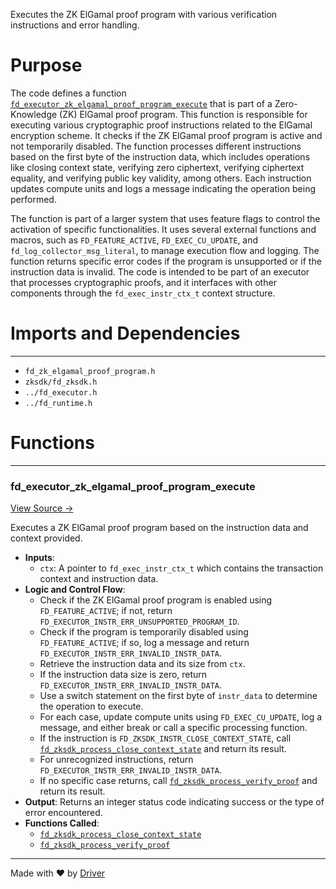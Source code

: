 <!--------------------------------------------------------------------------------->
<!-- IMPORTANT: This file is auto-generated by Driver (https://driver.ai). -------->
<!-- Manual edits may be overwritten on future commits. --------------------------->
<!--------------------------------------------------------------------------------->

Executes the ZK ElGamal proof program with various verification instructions and error handling.

# Purpose
The code defines a function [`fd_executor_zk_elgamal_proof_program_execute`](<#fd_executor_zk_elgamal_proof_program_execute>) that is part of a Zero-Knowledge (ZK) ElGamal proof program. This function is responsible for executing various cryptographic proof instructions related to the ElGamal encryption scheme. It checks if the ZK ElGamal proof program is active and not temporarily disabled. The function processes different instructions based on the first byte of the instruction data, which includes operations like closing context state, verifying zero ciphertext, verifying ciphertext equality, and verifying public key validity, among others. Each instruction updates compute units and logs a message indicating the operation being performed.

The function is part of a larger system that uses feature flags to control the activation of specific functionalities. It uses several external functions and macros, such as `FD_FEATURE_ACTIVE`, `FD_EXEC_CU_UPDATE`, and `fd_log_collector_msg_literal`, to manage execution flow and logging. The function returns specific error codes if the program is unsupported or if the instruction data is invalid. The code is intended to be part of an executor that processes cryptographic proofs, and it interfaces with other components through the `fd_exec_instr_ctx_t` context structure.
# Imports and Dependencies

---
- `fd_zk_elgamal_proof_program.h`
- `zksdk/fd_zksdk.h`
- `../fd_executor.h`
- `../fd_runtime.h`


# Functions

---
### fd\_executor\_zk\_elgamal\_proof\_program\_execute<!-- {{#callable:fd_executor_zk_elgamal_proof_program_execute}} -->
[View Source →](<../../../../../../src/flamenco/runtime/program/fd_zk_elgamal_proof_program.c#L10>)

Executes a ZK ElGamal proof program based on the instruction data and context provided.
- **Inputs**:
    - `ctx`: A pointer to `fd_exec_instr_ctx_t` which contains the transaction context and instruction data.
- **Logic and Control Flow**:
    - Check if the ZK ElGamal proof program is enabled using `FD_FEATURE_ACTIVE`; if not, return `FD_EXECUTOR_INSTR_ERR_UNSUPPORTED_PROGRAM_ID`.
    - Check if the program is temporarily disabled using `FD_FEATURE_ACTIVE`; if so, log a message and return `FD_EXECUTOR_INSTR_ERR_INVALID_INSTR_DATA`.
    - Retrieve the instruction data and its size from `ctx`.
    - If the instruction data size is zero, return `FD_EXECUTOR_INSTR_ERR_INVALID_INSTR_DATA`.
    - Use a switch statement on the first byte of `instr_data` to determine the operation to execute.
    - For each case, update compute units using `FD_EXEC_CU_UPDATE`, log a message, and either break or call a specific processing function.
    - If the instruction is `FD_ZKSDK_INSTR_CLOSE_CONTEXT_STATE`, call [`fd_zksdk_process_close_context_state`](<zksdk/fd_zksdk.c.md#fd_zksdk_process_close_context_state>) and return its result.
    - For unrecognized instructions, return `FD_EXECUTOR_INSTR_ERR_INVALID_INSTR_DATA`.
    - If no specific case returns, call [`fd_zksdk_process_verify_proof`](<zksdk/fd_zksdk.c.md#fd_zksdk_process_verify_proof>) and return its result.
- **Output**: Returns an integer status code indicating success or the type of error encountered.
- **Functions Called**:
    - [`fd_zksdk_process_close_context_state`](<zksdk/fd_zksdk.c.md#fd_zksdk_process_close_context_state>)
    - [`fd_zksdk_process_verify_proof`](<zksdk/fd_zksdk.c.md#fd_zksdk_process_verify_proof>)



---
Made with ❤️ by [Driver](https://www.driver.ai/)